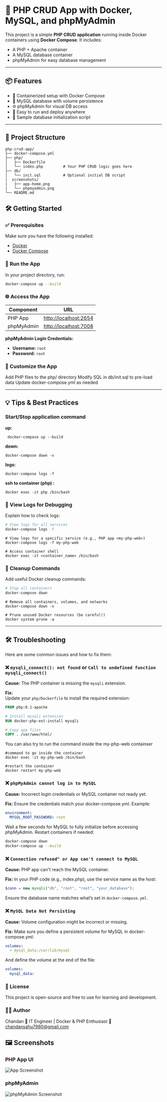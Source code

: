 # 🚀 PHP CRUD App with Docker, MySQL, and phpMyAdmin

This project is a simple **PHP CRUD application** running inside Docker containers using **Docker Compose**. It includes:

- A PHP + Apache container
- A MySQL database container
- phpMyAdmin for easy database management

---

## 📦 Features

- 🔧 Containerized setup with Docker Compose
- 🐘 MySQL database with volume persistence
- 🌐 phpMyAdmin for visual DB access
- 🧰 Easy to run and deploy anywhere
- 📝 Sample database initialization script

---

## 📁 Project Structure

```text
php-crud-app/
├── docker-compose.yml
├── php/
│   ├── Dockerfile
│   └── index.php         # Your PHP CRUD logic goes here
├── db/
│   └── init.sql          # Optional initial DB script
|  screenshots/
|   ├── app-home.png
|   └── phpmyadmin.png
└── README.md

```

## 🛠️ Getting Started

### ✅ Prerequisites

Make sure you have the following installed:

- [Docker](https://www.docker.com/products/docker-desktop)
- [Docker Compose](https://docs.docker.com/compose/)


### 🚀 Run the App

In your project directory, run:

```bash
docker-compose up --build
```


### 🌐 Access the App

| Component    | URL                                            |
|--------------|------------------------------------------------|
| PHP App      | [http://localhost:2654](http://localhost:2654) |
| phpMyAdmin   | [http://localhost:7008](http://localhost:7008) |


**phpMyAdmin Login Credentials:**

- **Username:** `root`
- **Password:** `root`

### 🧪 Customize the App

Add PHP files to the php/ directory
Modify SQL in db/init.sql to pre-load data
Update docker-compose.yml as needed

---

## 💡 Tips & Best Practices
### Start/Stop application command
**up:**
```
 docker-compose up --build
```
**down:**
```
docker-compose down -v
```
**logs:**
```
docker-compose logs -f
```
**ssh to container (php) :**
```
docker exec -it php /bin/bash
```

### 🔎 View Logs for Debugging
Explain how to check logs:
```bash
# View logs for all services
docker-compose logs -f
```
```
# View logs for a specific service (e.g., PHP app <my-php-web>)
docker-compose logs -f my-php-web
```
```
# Access container shell
docker exec -it <container_name> /bin/bash
```

### 🧹 Cleanup Commands
Add useful Docker cleanup commands:
```bash
# Stop all containers
docker-compose down
```
```
# Remove all containers, volumes, and networks
docker-compose down -v
```
```
# Prune unused Docker resources (be careful!)
docker system prune -a
```



---
## 🛠️ Troubleshooting

Here are some common issues and how to fix them:

### ❌ `mysqli_connect(): not found` or `Call to undefined function mysqli_connect()`

**Cause:** The PHP container is missing the `mysqli` extension.

**Fix:**  
Update your `php/Dockerfile` to install the required extension:

```Dockerfile
FROM php:8.1-apache

# Install mysqli extension
RUN docker-php-ext-install mysqli

# Copy app files
COPY . /var/www/html/
```
You can also try to run the command inside the my-php-web containser
```
#command to go inside the container
docker exec -it my-php-web /bin/bash
```
```
#restart the container
docker restart my-php-web
```
### ❌ `phpMyAdmin cannot log in to MySQL`

**Cause:** Incorrect login credentials or MySQL container not ready yet.

**Fix:** Ensure the credentials match your docker-compose.yml. Example:
```yaml
environment:
  MYSQL_ROOT_PASSWORD: root
```
Wait a few seconds for MySQL to fully initialize before accessing phpMyAdmin.
Restart containers if needed:
```bash
docker-compose down
docker-compose up --build
```

### ❌ `Connection refused" or App can't connect to MySQL`
**Cause:** PHP app can't reach the MySQL container.

**Fix:** In your PHP code (e.g., index.php), use the service name as the host:
```php
$conn = new mysqli("db", "root", "root", "your_database");
```
Ensure the database name matches what’s set in ```docker-compose.yml```.

### ❌ `MySQL Data Not Persisting`
**Cause:** Volume configuration might be incorrect or missing.

**Fix:** Make sure you define a persistent volume for MySQL in docker-compose.yml:

```yaml
volumes:
  - mysql_data:/var/lib/mysql
```
And define the volume at the end of the file:
```yaml
volumes:
  mysql_data:
```

### 📝 License
This project is open-source and free to use for learning and development.

### 🙋‍♂️ Author
Chandan
🚀 IT Engineer | Docker & PHP Enthusiast
📧 chandansahu7980@gmail.com

## 🖼️ Screenshots

### PHP App UI

![App Screenshot](screenshots/app-home.png)

### phpMyAdmin

![phpMyAdmin Screenshot](screenshots/php-myadmin.png)

